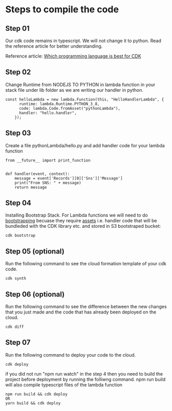 # Steps to compile the code

## Step 01

Our cdk code remains in typescript. We will not change it to python. Read the reference article for better understanding.

Reference article:
[Which programming language is best for CDK ](https://awsmaniac.com/which-programming-language-is-the-best-for-aws-cdk/)

## Step 02

Change Runtime from NODEJS TO PYTHON in lambda function in your stack file under lib folder as we are writing our handler in python.

```
const helloLambda = new lambda.Function(this, "HelloHandlerLambda", {
      runtime: lambda.Runtime.PYTHON_3_8,
      code: lambda.Code.fromAsset("pythonLambda"),
      handler: "hello.handler",
    });
```

## Step 03

Create a file pythonLambda/hello.py and add handler code for your lambda function

```
from __future__ import print_function


def handler(event, context):
    message = event['Records'][0]['Sns']['Message']
    print("From SNS: " + message)
    return message
```

## Step 04
Installing Bootstrap Stack. 
For Lambda functions we will need to do [bootstrapping](https://docs.aws.amazon.com/cdk/latest/guide/bootstrapping.html) becuase they require [assets](https://docs.aws.amazon.com/cdk/latest/guide/assets.html) i.e. handler code that will be bundleded with the CDK library etc. and stored in S3 bootstraped bucket:

```
cdk bootstrap
```


## Step 05 (optional)

Run the following command to see the cloud formation template of your cdk code.

```
cdk synth
```

## Step 06 (optional)

Run the following command to see the difference between the new changes that you just made and the code that has already been deployed on the cloud.
```
cdk diff
```


## Step 07

Run the following command to deploy your code to the cloud. 

```
cdk deploy
```

if you did not run "npm run watch" in the step 4 then you need to build the project before deployment by running the folliwng command. npm run build will also compile typescript files of the lambda function

```
npm run build && cdk deploy
OR
yarn build && cdk deploy
```




